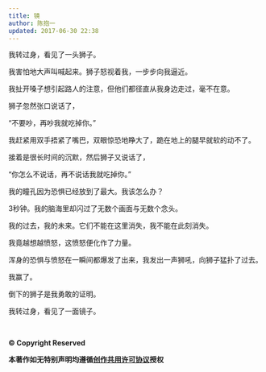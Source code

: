 ```yaml
---
title: 镜
author: 陈抱一
updated: 2017-06-30 22:38
---
```


我转过身，看见了一头狮子。

我害怕地大声叫喊起来。狮子怒视着我，一步步向我逼近。

我扯开嗓子想引起路人的注意，但他们都径直从我身边走过，毫不在意。

狮子忽然张口说话了，

“不要吵，再吵我就吃掉你。”

我赶紧用双手捂紧了嘴巴，双眼惊恐地睁大了，跪在地上的腿早就软的动不了。

接着是很长时间的沉默，然后狮子又说话了，

“你怎么不说话，再不说话我就吃掉你。”

我的瞳孔因为恐惧已经放到了最大。我该怎么办？

3秒钟。我的脑海里却闪过了无数个画面与无数个念头。

我的过去，我的未来。它们不能在这里消失，我不能在此刻消失。

我竟越想越愤怒，这愤怒便化作了力量。

浑身的恐惧与愤怒在一瞬间都爆发了出来，我发出一声狮吼，向狮子猛扑了过去。

我赢了。

倒下的狮子是我勇敢的证明。

我转过身，看见了一面镜子。



<br>

**© Copyright Reserved**

**本著作如无特别声明均遵循[创作共用许可协议](https://creativecommons.org/)授权**